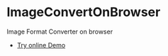 # ImageConvertOnBrowser
Image Format Converter on browser

* [Try online Demo](https://komaame9.github.io/ImageConvertOnBrowser/)
